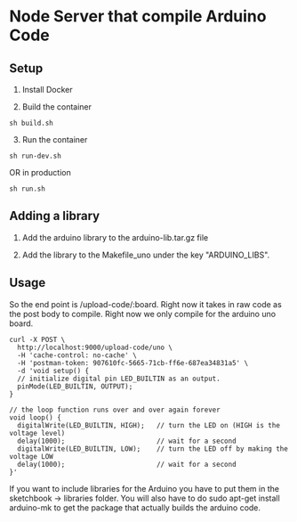 # Node Server that compile Arduino Code

## Setup

1. Install Docker

2. Build the container

```
sh build.sh
```

3. Run the container

```
sh run-dev.sh
```

OR in production

```
sh run.sh
```

## Adding a library

1. Add the arduino library to the arduino-lib.tar.gz file

2. Add the library to the Makefile_uno under the key "ARDUINO_LIBS".

## Usage

So the end point is /upload-code/:board. Right now it takes in raw code as the
post body to compile. Right now we only compile for the arduino uno board.

```
curl -X POST \
  http://localhost:9000/upload-code/uno \
  -H 'cache-control: no-cache' \
  -H 'postman-token: 907610fc-5665-71cb-ff6e-687ea34831a5' \
  -d 'void setup() {
  // initialize digital pin LED_BUILTIN as an output.
  pinMode(LED_BUILTIN, OUTPUT);
}

// the loop function runs over and over again forever
void loop() {
  digitalWrite(LED_BUILTIN, HIGH);   // turn the LED on (HIGH is the voltage level)
  delay(1000);                       // wait for a second
  digitalWrite(LED_BUILTIN, LOW);    // turn the LED off by making the voltage LOW
  delay(1000);                       // wait for a second
}'
```

If you want to include libraries for the Arduino you have to put them in the
sketchbook -> libraries folder. You will also have to do sudo apt-get install
arduino-mk to get the package that actually builds the arduino code.
